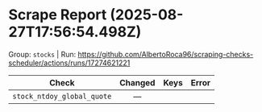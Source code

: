 # Scrape Report (2025-08-27T17:56:54.498Z)

Group: `stocks`  |  Run: https://github.com/AlbertoRoca96/scraping-checks-scheduler/actions/runs/17274621221

| Check | Changed | Keys | Error |
|---|:---:|:--|:--|
| `stock_ntdoy_global_quote` | — |  |  |
